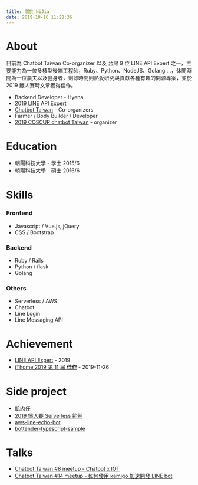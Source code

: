```yaml
---
title: 關於 NiJia
date: 2019-10-16 11:28:36
---
```


# About
目前為 Chatbot Taiwan Co-organizer 以及 台灣 9 位 LINE API Expert 之一，主要能力為一位多棲型後端工程師，Ruby、Python、NodeJS、Golang ...，休閒時間為一位農夫以及健身者，剩餘時間則熱愛研究與貢獻各種有趣的開源專案，並於 2019 鐵人賽時文章獲得佳作。

- Backend Developer - Hyena
- [2019 LINE API Expert](https://www.line-community.me/contributors/detail?apiId=0037F00001fJ0NHQA0)
- [Chatbot Taiwan](https://www.facebook.com/groups/chatbot.tw/) - Co-organizers
- Farmer / Body Builder / Developer
- [2019 COSCUP chatbot Taiwan](https://coscup.org/2019/) - organizer

# Education
- 朝陽科技大學 - 學士 2015/6
- 朝陽科技大學 - 碩士 2016/6

# Skills
### Frontend
- Javascript / Vue.js, jQuery
- CSS / Bootstrap

### Backend
- Ruby / Rails
- Python / flask
- Golang

### Others
- Serverless / AWS
- Chatbot
- Line Login
- Line Messaging API

# Achievement

- [LINE API Expert](https://www.line-community.me/contributors) - 2019
- [iThome 2019 第 11 屆 **佳作**](https://ithelp.ithome.com.tw/announces/48) - 2019-11-26

# Side project

- [肌肉仔](https://github.com/louis70109/muscle_man)
- [2019 鐵人賽 Serverless 範例](https://github.com/louis70109/aws-python-line-api)
- [aws-line-echo-bot](https://github.com/louis70109/aws-line-echo-bot)
- [bottender-typescript-sample](https://github.com/louis70109/bottender-typescript-sample)

# Talks

- [Chatbot Taiwan #8 meetup - Chatbot x IOT](https://chatbots.kktix.cc/events/meetup-008)
- [Chatbot Taiwan #14 meetup - 如何使用 kamigo 加速開發 LINE bot](https://chatbots.kktix.cc/events/meetup-014)